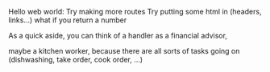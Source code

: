 
Hello web world:
    Try making more routes
    Try putting some html in (headers, links...)
    what if you return a number

As a quick aside, you can think of a handler as a financial advisor,

maybe a kitchen worker, because there are all sorts of tasks going on (dishwashing, take order, cook order, ...)
